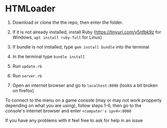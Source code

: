 # HTMLoader

1. Download or clone the the repo, then enter the folder.

2. If it is not already installed, install Ruby (https://tinyurl.com/y5nfbk9z for Windows, `apt install ruby-full` for Linux)

3. If bundle is not installed, type `gem install bundle` into the terminal

4. In the terminal type `bundle install`

5. Run `update.rb`

6. Run `server.rb`

7. Open an internet browser and go to `localhost:8000` (looks a bit broken on firefox)

To connect to the menu on a game console (may or may not work propperly depending on what you are using), follow steps 1-6, then go to the console's internet browser and enter `<computer's ipv4>:8000`

If you have any problems with it feel free to ask for help in an issue
